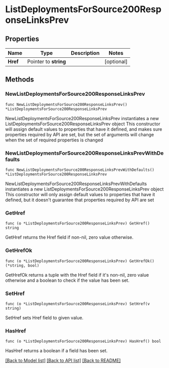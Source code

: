 # ListDeploymentsForSource200ResponseLinksPrev

## Properties

Name | Type | Description | Notes
------------ | ------------- | ------------- | -------------
**Href** | Pointer to **string** |  | [optional] 

## Methods

### NewListDeploymentsForSource200ResponseLinksPrev

`func NewListDeploymentsForSource200ResponseLinksPrev() *ListDeploymentsForSource200ResponseLinksPrev`

NewListDeploymentsForSource200ResponseLinksPrev instantiates a new ListDeploymentsForSource200ResponseLinksPrev object
This constructor will assign default values to properties that have it defined,
and makes sure properties required by API are set, but the set of arguments
will change when the set of required properties is changed

### NewListDeploymentsForSource200ResponseLinksPrevWithDefaults

`func NewListDeploymentsForSource200ResponseLinksPrevWithDefaults() *ListDeploymentsForSource200ResponseLinksPrev`

NewListDeploymentsForSource200ResponseLinksPrevWithDefaults instantiates a new ListDeploymentsForSource200ResponseLinksPrev object
This constructor will only assign default values to properties that have it defined,
but it doesn't guarantee that properties required by API are set

### GetHref

`func (o *ListDeploymentsForSource200ResponseLinksPrev) GetHref() string`

GetHref returns the Href field if non-nil, zero value otherwise.

### GetHrefOk

`func (o *ListDeploymentsForSource200ResponseLinksPrev) GetHrefOk() (*string, bool)`

GetHrefOk returns a tuple with the Href field if it's non-nil, zero value otherwise
and a boolean to check if the value has been set.

### SetHref

`func (o *ListDeploymentsForSource200ResponseLinksPrev) SetHref(v string)`

SetHref sets Href field to given value.

### HasHref

`func (o *ListDeploymentsForSource200ResponseLinksPrev) HasHref() bool`

HasHref returns a boolean if a field has been set.


[[Back to Model list]](../README.md#documentation-for-models) [[Back to API list]](../README.md#documentation-for-api-endpoints) [[Back to README]](../README.md)


